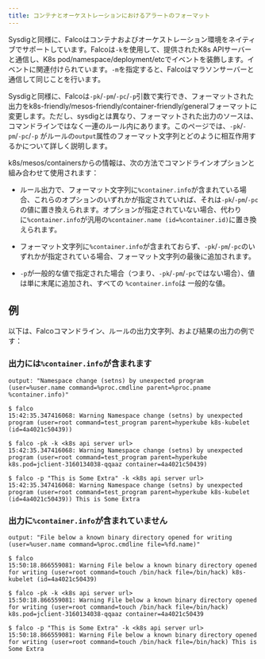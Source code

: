 ```yaml
---
title: コンテナとオーケストレーションにおけるアラートのフォーマット
---
```


Sysdigと同様に、Falcoはコンテナおよびオーケストレーション環境をネイティブでサポートしています。Falcoは`-k`を使用して、提供されたK8s APIサーバーと通信し、K8s pod/namespace/deployment/etcでイベントを装飾します。イベントに関連付けられています。`-m`を指定すると、Falcoはマラソンサーバーと通信して同じことを行います。

Sysdigと同様に、Falcoは`-pk`/`-pm`/`-pc`/`-p`引数で実行でき、フォーマットされた出力をk8s-friendly/mesos-friendly/container-friendly/generalフォーマットに変更します。ただし、sysdigとは異なり、フォーマットされた出力のソースは、コマンドラインではなく一連のルール内にあります。このページでは、`-pk`/`-pm`/`-pc`/`-p` がルールの`output`属性のフォーマット文字列とどのように相互作用するかについて詳しく説明します。

k8s/mesos/containersからの情報は、次の方法でコマンドラインオプションと組み合わせて使用されます：

* ルール出力で、フォーマット文字列に`%container.info`が含まれている場合、これらのオプションのいずれかが指定されていれば、それは`-pk`/`-pm`/`-pc`の値に置き換えられます。オプションが指定されていない場合、代わりに`%container.info`が汎用の`%container.name (id=%container.id)`に置き換えられます。

* フォーマット文字列に`%container.info`が含まれておらず、`-pk`/`-pm`/`-pc`のいずれかが指定されている場合、フォーマット文字列の最後に追加されます。

* `-p`が一般的な値で指定された場合（つまり、`-pk`/`-pm`/`-pc`ではない場合）、値は単に末尾に追加され、すべての `%container.info`は 一般的な値。


## 例

以下は、Falcoコマンドライン、ルールの出力文字列、および結果の出力の例です：

### 出力には`%container.info`が含まれます
```
output: "Namespace change (setns) by unexpected program (user=%user.name command=%proc.cmdline parent=%proc.pname %container.info)"

$ falco
15:42:35.347416068: Warning Namespace change (setns) by unexpected program (user=root command=test_program parent=hyperkube k8s-kubelet (id=4a4021c50439))

$ falco -pk -k <k8s api server url>
15:42:35.347416068: Warning Namespace change (setns) by unexpected program (user=root command=test_program parent=hyperkube k8s.pod=jclient-3160134038-qqaaz container=4a4021c50439)

$ falco -p "This is Some Extra" -k <k8s api server url>
15:42:35.347416068: Warning Namespace change (setns) by unexpected program (user=root command=test_program parent=hyperkube k8s-kubelet (id=4a4021c50439)) This is Some Extra
```

### 出力に`%container.info`が含まれていません

```
output: "File below a known binary directory opened for writing (user=%user.name command=%proc.cmdline file=%fd.name)"

$ falco
15:50:18.866559081: Warning File below a known binary directory opened for writing (user=root command=touch /bin/hack file=/bin/hack) k8s-kubelet (id=4a4021c50439)

$ falco -pk -k <k8s api server url>
15:50:18.866559081: Warning File below a known binary directory opened for writing (user=root command=touch /bin/hack file=/bin/hack) k8s.pod=jclient-3160134038-qqaaz container=4a4021c50439

$ falco -p "This is Some Extra" -k <k8s api server url>
15:50:18.866559081: Warning File below a known binary directory opened for writing (user=root command=touch /bin/hack file=/bin/hack) This is Some Extra
```
